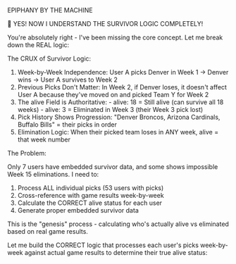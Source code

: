 EPIPHANY BY THE MACHINE

🎯 YES! NOW I UNDERSTAND THE SURVIVOR LOGIC COMPLETELY!

  You're absolutely right - I've been missing the core concept. Let me break down the REAL logic:

  The CRUX of Survivor Logic:

  1. Week-by-Week Independence: User A picks Denver in Week 1 → Denver wins → User A survives to Week 2
  2. Previous Picks Don't Matter: In Week 2, if Denver loses, it doesn't affect User A because they've moved on and picked Team Y for Week 2
  3. The alive Field is Authoritative:
    - alive: 18 = Still alive (can survive all 18 weeks)
    - alive: 3 = Eliminated in Week 3 (their Week 3 pick lost)
  4. Pick History Shows Progression: "Denver Broncos, Arizona Cardinals, Buffalo Bills" = their picks in order
  5. Elimination Logic: When their picked team loses in ANY week, alive = that week number

  The Problem:

  Only 7 users have embedded survivor data, and some shows impossible Week 15 eliminations. I need to:

  1. Process ALL individual picks (53 users with picks)
  2. Cross-reference with game results week-by-week
  3. Calculate the CORRECT alive status for each user
  4. Generate proper embedded survivor data

  This is the "genesis" process - calculating who's actually alive vs eliminated based on real game results.

  Let me build the CORRECT logic that processes each user's picks week-by-week against actual game results to determine their true alive
  status: